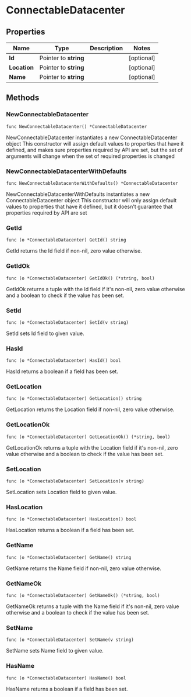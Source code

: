 # ConnectableDatacenter

## Properties

|Name | Type | Description | Notes|
|------------ | ------------- | ------------- | -------------|
|**Id** | Pointer to **string** |  | [optional] |
|**Location** | Pointer to **string** |  | [optional] |
|**Name** | Pointer to **string** |  | [optional] |

## Methods

### NewConnectableDatacenter

`func NewConnectableDatacenter() *ConnectableDatacenter`

NewConnectableDatacenter instantiates a new ConnectableDatacenter object
This constructor will assign default values to properties that have it defined,
and makes sure properties required by API are set, but the set of arguments
will change when the set of required properties is changed

### NewConnectableDatacenterWithDefaults

`func NewConnectableDatacenterWithDefaults() *ConnectableDatacenter`

NewConnectableDatacenterWithDefaults instantiates a new ConnectableDatacenter object
This constructor will only assign default values to properties that have it defined,
but it doesn't guarantee that properties required by API are set

### GetId

`func (o *ConnectableDatacenter) GetId() string`

GetId returns the Id field if non-nil, zero value otherwise.

### GetIdOk

`func (o *ConnectableDatacenter) GetIdOk() (*string, bool)`

GetIdOk returns a tuple with the Id field if it's non-nil, zero value otherwise
and a boolean to check if the value has been set.

### SetId

`func (o *ConnectableDatacenter) SetId(v string)`

SetId sets Id field to given value.

### HasId

`func (o *ConnectableDatacenter) HasId() bool`

HasId returns a boolean if a field has been set.

### GetLocation

`func (o *ConnectableDatacenter) GetLocation() string`

GetLocation returns the Location field if non-nil, zero value otherwise.

### GetLocationOk

`func (o *ConnectableDatacenter) GetLocationOk() (*string, bool)`

GetLocationOk returns a tuple with the Location field if it's non-nil, zero value otherwise
and a boolean to check if the value has been set.

### SetLocation

`func (o *ConnectableDatacenter) SetLocation(v string)`

SetLocation sets Location field to given value.

### HasLocation

`func (o *ConnectableDatacenter) HasLocation() bool`

HasLocation returns a boolean if a field has been set.

### GetName

`func (o *ConnectableDatacenter) GetName() string`

GetName returns the Name field if non-nil, zero value otherwise.

### GetNameOk

`func (o *ConnectableDatacenter) GetNameOk() (*string, bool)`

GetNameOk returns a tuple with the Name field if it's non-nil, zero value otherwise
and a boolean to check if the value has been set.

### SetName

`func (o *ConnectableDatacenter) SetName(v string)`

SetName sets Name field to given value.

### HasName

`func (o *ConnectableDatacenter) HasName() bool`

HasName returns a boolean if a field has been set.



